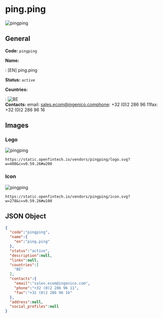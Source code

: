
# ping.ping 
![pingping](https://static.openfintech.io/vendors/pingping/logo.svg?w=400&c=v0.59.26#w200)  

## General 
 
**Code:** `pingping` 
 
**Name:** 
 
:	[EN] ping.ping 
 
**Status:** `active` 
 
 
**Countries:** 
 
:	![BE](https://cdnjs.cloudflare.com/ajax/libs/flag-icon-css/3.3.0/flags/4x3/be.svg#w24)  
**Contacts:** 
email: sales.ecom@ingenico.comphone: +32 (0)2 286 96 11fax: +32 (0)2 286 96 16
## Images 

### Logo 
 
![pingping](https://static.openfintech.io/vendors/pingping/logo.svg?w=400&c=v0.59.26#w200)  

```
https://static.openfintech.io/vendors/pingping/logo.svg?w=400&c=v0.59.26#w200
```  

### Icon 
 
![pingping](https://static.openfintech.io/vendors/pingping/icon.svg?w=278&c=v0.59.26#w100)  

```
https://static.openfintech.io/vendors/pingping/icon.svg?w=278&c=v0.59.26#w100
```  

## JSON Object 

```json
{
  "code":"pingping",
  "name":{
    "en":"ping.ping"
  },
  "status":"active",
  "description":null,
  "links":null,
  "countries":[
    "BE"
  ],
  "contacts":{
    "email":"sales.ecom@ingenico.com",
    "phone":"+32 (0)2 286 96 11",
    "fax":"+32 (0)2 286 96 16"
  },
  "address":null,
  "social_profiles":null
}
```  
